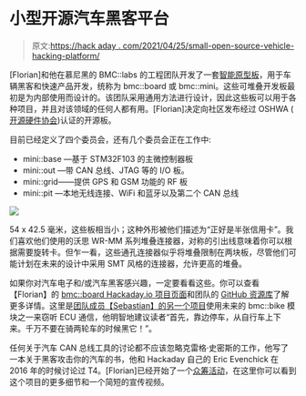 # 小型开源汽车黑客平台

> 原文:[https://hack aday . com/2021/04/25/small-open-source-vehicle-hacking-platform/](https://hackaday.com/2021/04/25/small-open-source-vehicle-hacking-platform/)

[Florian]和他在慕尼黑的 BMC::labs 的工程团队开发了一套[智能原型板](https://hackaday.io/project/178815-bmcboard)，用于车辆黑客和快速产品开发，统称为 bmc::board 或 bmc::mini。这些可堆叠开发板最初是为内部使用而设计的。该团队采用通用方法进行设计，因此这些板可以用于各种项目，并且对该领域的任何人都有用。[Florian]决定向社区发布经过 OSHWA ( [开源硬件协会](https://en.wikipedia.org/wiki/Open_Source_Hardware_Association))认证的开源板。

目前已经定义了四个委员会，还有几个委员会正在工作中:

*   mini::base —基于 STM32F103 的主微控制器板
*   mini::out —带 CAN 总线、JTAG 等的 I/O 板。
*   mini::grid——提供 GPS 和 GSM 功能的 RF 板
*   mini::pit —本地无线连接、WiFi 和蓝牙以及第二个 CAN 总线

![](../Images/4395363984545eb0495555a78493b080.png)

54 x 42.5 毫米，这些板相当小；这种外形被他们描述为“正好是半张信用卡”。我们喜欢他们使用的沃思 WR-MM 系列堆叠连接器，对称的引出线意味着你可以根据需要旋转卡。但乍一看，这些通孔连接器似乎将堆叠限制在两块板，尽管他们可能计划在未来的设计中采用 SMT 风格的连接器，允许更高的堆叠。

如果你对汽车电子和/或汽车黑客感兴趣，一定要看看这些。你可以查看【Florian】的 [bmc::board Hackaday.io 项目页面](https://hackaday.io/project/178815-bmcboard)和团队的 [GitHub 资源库](https://github.com/bmc-labs/board-mini)了解更多详情。这里是[团队成员【Sebastian】的另一个项目](https://hackaday.io/project/178872-k-line-to-can-converter)使用未来的 bmc::bike 模块之一来窃听 ECU 通信，他明智地建议读者“首先，靠边停车，从自行车上下来。千万不要在骑两轮车的时候黑它！”。

任何关于汽车 CAN 总线工具的讨论都不应该忽略克雷格·史密斯的工作，他写了一本关于黑客攻击你的汽车的书，他和 Hackaday 自己的 Eric Evenchick 在 2016 年的时候讨论过 T4。[Florian]已经开始了一个[众筹活动](https://www.crowdsupply.com/bmc-labs/board-mini)，在这里你可以看到这个项目的更多细节和一个简短的宣传视频。